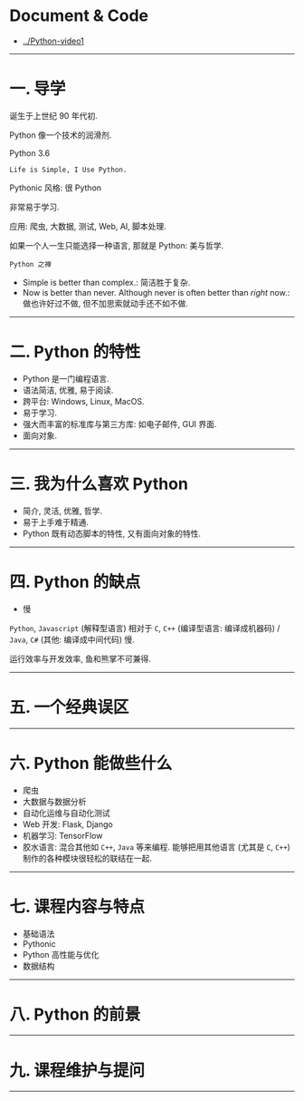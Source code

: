 
# Document & Code

- [../Python-video1](https://github.com/zozospider/note/blob/master/language/Python/Python-video1.md)

---

# 一. 导学

诞生于上世纪 90 年代初.

Python 像一个技术的润滑剂.

Python 3.6

`Life is Simple, I Use Python.`

Pythonic 风格: 很 Python

非常易于学习.

应用: 爬虫, 大数据, 测试, Web, AI, 脚本处理.

如果一个人一生只能选择一种语言, 那就是 Python: 美与哲学.

`Python 之禅`
- Simple is better than complex.: 简洁胜于复杂.
- Now is better than never. Although never is often better than *right* now.: 做也许好过不做, 但不加思索就动手还不如不做.

---

# 二. Python 的特性

- Python 是一门编程语言.
- 语法简洁, 优雅, 易于阅读.
- 跨平台: Windows, Linux, MacOS.
- 易于学习.
- 强大而丰富的标准库与第三方库: 如电子邮件, GUI 界面.
- 面向对象.

---

# 三. 我为什么喜欢 Python

- 简介, 灵活, 优雅, 哲学.
- 易于上手难于精通.
- Python 既有动态脚本的特性, 又有面向对象的特性.

---

# 四. Python 的缺点

- 慢

`Python`, `Javascript` (解释型语言) 相对于 `C`, `C++` (编译型语言: 编译成机器码) / `Java`, `C#` (其他: 编译成中间代码) 慢.

运行效率与开发效率, 鱼和熊掌不可兼得.

---

# 五. 一个经典误区

---

# 六. Python 能做些什么

- 爬虫
- 大数据与数据分析
- 自动化运维与自动化测试
- Web 开发: Flask, Django
- 机器学习: TensorFlow
- 胶水语言: 混合其他如 `C++`, `Java` 等来编程. 能够把用其他语言 (尤其是 `C`, `C++`) 制作的各种模块很轻松的联结在一起.

---

# 七. 课程内容与特点

- 基础语法
- Pythonic
- Python 高性能与优化
- 数据结构

---

# 八. Python 的前景



---

# 九. 课程维护与提问

---
